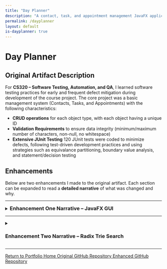 ```yaml
---
title: "Day Planner"
description: "A contact, task, and appointment management JavaFX application"
permalink: /dayplanner
layout: default
is-dayplanner: true
---
```


# Day Planner

## Original Artifact Description

For **CS320 – Software Testing, Automation, and QA**, I learned software testing practices for early and frequent defect mitigation during development of the course project. The core project was a basic management system (Contacts, Tasks, and Appointments) with the following characteristics:

- **CRUD operations** for each object type, with each object having a unique ID 
- **Validation Requirements** to ensure data integrity (minimum/maximum number of characters, non-null, no whitespace)  
- **Extensive JUnit Testing** 120 JUnit tests were coded to minimize defects, following test-driven development practices and using strategies such as equivalance partitioning, boundary value analysis, and statement/decision testing

## Enhancements
Below are two enhancements I made to the original artifact. Each section can be expanded to read a **detailed narrative** of what was changed and why.

---

<details>
   <summary><h3 style="display:inline">Enhancement One Narrative – JavaFX GUI</h3></summary>
   <br>
   <img src="assets/images/dayplanner-contacts.jpg" alt="Day Planner Contacts Screen with Editable Fields for Each Attribute" width="80%"/>

   <h4>Artifact Description</h4>

   <p>The artifact I’ve enhanced is Day Planner,  a JavaFX GUI application created from modifications to an original project made as part of my coursework for CS320: Software Testing, Automation, and QA. The original project was a basic service management system for different object types–Contact, Task, and Appointment with Cread, Read, Update, and Delete operations with input validation based on object attribute constraints. It also included extensive JUnit testing with 120 tests to ensure the reliability of its functionality. 
   My enhancement transforms the original project into a fully functional user-facing application by adding a GUI built with JavaFX that allows users to interact with the system. This GUI includes separated screens for managing Contacts, Tasks, and Appointments, featuring editable data tables and persistent data storage through CSV files, improving the system’s usability and testing capabilities.</p>

   <h4>Justification of Enhancements</h4>

   <p>I’ve included this artifact in my ePortfolio because it is a prime example of my skills related to Software Engineering/Design, a critical area I want to showcase. I’ve enhanced this artifact because the original was strong in functionality and testing, but it lacked usability and user testing capabilities. Enhancing it with a user interface allowed me to demonstrate key software development skills through the additional components, aligning it with professional software engineering standards.</p>

   <p>The JavaFX GUI components provide users with screens for managing Contacts, Tasks, and Appointments, showcasing my ability to implement effective user interfaces and understanding of reusable and modular UI design with components like <code>TableView</code>, which dynamically generates data rows for any data object with functional controls. Object storage persistence is achieved by including components like <code>ServiceFileUtil</code> and the <code>CsvSerializable</code> interface, showcasing my ability to handle file input or output by writing <code>Appointment</code>, <code>Contact</code>, and <code>Task</code> objects into CSV files and reading them back into the program. GUI elements are organized into <i>controller</i> and <i>UI</i> packages, separating UI logic from business logic using controllers like <code>ContactController</code> and views like <code>ContactView</code>, demonstrating my ability to design and integrate a separation of backend and frontend components. Reusability utilities like <code>InputValidator</code> were created to demonstrate input validation and error handling skills within the system, preventing invalid data from being stored and processed by the application.</p>

   <p>By including these enhancements, I’ve significantly improved the usability of the system while achieving maintainability and modularization, making it a valuable addition to my ePortfolio.</p>

   <h4>Course Outcomes Achieved</h4>

   <p>I’ve developed the enhancement with the intention to meet the course outcomes outlined in this capstone course. 
   Building Collaborative Environments - The project’s code includes detailed documentation through JavaDoc comments, and the code is hosted on GitHub to enable contributors to make decisions and contributions regarding the project. Thorough modularity and readable code further encourage future collaboration.</p>
   <ul>
     <li><b>Professional Communication</b> - Documentation provides clear communication for technical users, however, to best meet this outcome, I intend to add audience-friendly communication in the GUI, including descriptive error messages for invalid input or additional navigation messages. I will also add a README for all audiences explaining usage and enhancement details.</li>
     <li><b>Designing and Evaluating Computing Solutions</b> - The project balances trade-offs between performance and persistence by using memory-based storage for speed during runtime and file-based storage for data persistence, demonstrating an understanding of computing solution standards and involved trade-offs.</li>
     <li><b>Utilizing Innovative Techniques and Tools</b> - Industry standard tools like JavaFX for UI development and Java library classes like <code>BufferedReader</code> and <code>BufferedWriter</code> for file handling are utilized to implement the enhancement and efficiently add value to this project.</li>
   </ul>

   <h4>Enhancement Process Reflection</h4>

   <p>Enhancing this project was a very challenging process that I began by planning my enhancements to improve user interaction and system scalability. First, in designing the architecture for the JavaFX application, I structured it into module components with individual view and controller classes for each major screen and screen component. Learning to effectively separate UI logic from backend service was initially challenging. However, through research and development, I learned to delegate UI responsibilities to View classes and business logic to Controller classes, separating frontend and backend to create a maintainable architecture.</p>

   <p>I encountered challenges in implementing reusable components like the <code>TableView</code> class, which dynamically creates a data table with editable fields specific to each object type. Reusable components required an understanding of Java generics and interfaces. Implementing '<code>F extends Enum&lt;F&gt;</code>' in the <code>Entity</code> class enabled dynamic field handling, which was key to my learning of flexible code structure and streamlining integration of other object types. File-based persistence introduced additional challenges, as I had to develop an understanding of file I/O. I designed a custom CSV file I/O system for parsing files, rather than relying on external libraries, to deepen my understanding of these operations and build confidence, though it added time constraints to the project.</p>

   <p>Throughout development, time management was a recurring challenge. Each challenge provided significant time constraints that I could not fully accommodate, so despite completing core functionalities, I could not implement the advanced features I planned, like CSS styling and unit tests for GUI components. I also have additions to make to the functionality of the appointment management screen and user-facing error messages. Seeking guidance from online communities revealed strongly held conflicting opinions, emphasizing the need to critically evaluate advice in a timely manner. Going forward, especially when faced with time constraints, I will be sure to focus on time-efficient coding by using additional libraries for common utilities like CSV file parsing, input validation and sanitization, ID generation, etc. when appropriate.</p> 
</details>

---

<details>
   <summary> <h3>Enhancement Two Narrative – Radix Trie Search</h3> </summary>
   <br>
   <img src="assets/images/dayplanner-contacts-prefixsearch.jpg" alt="Day Planner Contacts Screen Search Results for 'Mi' Prefix" width="70%"/>

   <h4>Artifact Description</h4>

   <p>For the second enhancement, I’ve extended the object lookup capabilities of the service classes to enable efficient searches by any attribute such as <code>firstName</code>, <code>lastName</code>, <code>phone</code>, or <code>address</code> for <code>Contact</code>, using a prefix search algorithm that can return all results that start with the specified prefix. To achieve this, the service class uses a custom Radix tree (also compact trie) data structure, which efficiently indexes object attributes for optimized searching with prefix-based retrieval.</p>

   <h4>Justification of Enhancements</h4>

   <p>This artifact is ideal for inclusion in my ePortfolio because it demonstrates my ability to implement advanced data structures to enhance an existing artifact and benefit from optimized algorithms. The original artifact had limited search functionality, relying only on HashMaps for ID-based lookups. To improve this, I implemented a search functionality in the application that allows a user to search for objects using a full or partial match and specifying the field to search by (such as first name, last name, etc.), which required implementing a custom data structure. By developing the Radix Tree data structure, I’ve showcased my ability to implement a data structure that prioritizes fast retrieval while balancing space complexity. Choosing the data structure and implementing the CompactTrie class, which I will describe in the Enhancement Process Reflection section, requires skills in understanding the time and space complexity of different operations and evaluating them to choose the ideal structure and search algorithm for my application. I’ve demonstrated these skills by successfully implementing a radix tree data structure and prefix search algorithm, which allowed me to add search functionality to the JavaFX GUI by integrating these modules–another skill demonstrating the ability to implement user-facing features.</p> 

   <p>Overall, by using every attribute of each object as a search key to provide fast search functionality with partial string lookups, this enhancement directly improves the usability and efficiency of the application.</p> 

   <h4>Course Outcomes Achieved</h4>
   <p> I’ve developed the enhancement to meet the course outcomes outlined in this capstone course.</p> 
   <ul>
      <li><b>Building Collaborative Environments</b> - The project, hosted on Github to allow future contributors to review and improve the code, also features comprehensive Javadoc documentation and inline comments for all classes and methods, ensuring future readability and clarity for others and myself.  This enhancement builds upon previous documentation by including documentation in the CompactTrie and SearchView classes.</li>
      <li><b>Professional Communication</b> - Updated documentation throughout the additions explains the process to achieve a specific goal and the improvements made. Improvements made to the GUI’s style and labeling communicate to the user not only the new search functionality, but also any important error messages regarding invalid input that need to be addressed with red outlining or text for invalid fields. </li>
      <li><b>Designing and Evaluating Computing Solutions</b> - The original HashMap retrieval is limited to average constant <i>O(1)</i> lookups. It cannot be used to look up an object's other attributes without creating a new HashMap for each attribute with entries for each attribute. Throughout development, I’ve analyzed trade-offs of other data structures until selecting the Radix Tree data structure, with a search complexity of <i>O(k)</i>, where <i>k</i> is the search key's length. </li>
      <li><b>Utilizing Innovative Techniques and Tools</b> - Trie data structures and compact tries (Radix tree) are innovative data structure techniques that are commonly implemented in computing due to prefix-based searches for applications like text autocompletion, file path navigation, IP routing, and so on. I’ve utilized these data structures in my application for the same benefits of efficient prefix lookup.</li>
   </ul>

   <h4>Enhancement Process Reflection</h4>

   <b>Problems with BSTs</b>

   <p>I initially planned to use a Binary Search Tree (BST) for searching objects by attributes, where each node in the tree stored the field and attribute value as a key (“Michael” for FIRST_NAME), a reference to the object, a left child node (with a key that is &lt;= the parent key) and a right child node (with a key that is &gt; the parent key). Naively, I thought BSTs could handle prefix searches by locating the first matching node (“Michael” when searching “Mich”) and traversing both subtrees to collect only continuous nodes that start with the prefix. After fully implementing the BST, I discovered the flaw in this is that a non-matching middle node could separate two matches, disrupting the continuous range. This match is missed unless I traverse the entire BST, which degrades the search time complexity to <i>O(N)</i>, leading me to explore alternative structures.</p>

   <p> 
      <img src="assets/images/trie-example.jpg" alt="An example of a trie representing the words Michael, Mike, and Michelle." style="float: left;margin: 0 6em;width:13%;"> 
      <b>Radix Trees to the Rescue</b> 
      <br> Through research, I discovered that Trie structures were better suited for my use case and were designed to handle prefixes, breaking each word into character nodes where the hierarchical path forms a word. The figure on the left, generated with the <a href="https://www.cs.usfca.edu/~galles/visualization/Trie.html" target="_blank">USFCA Trie Visualizer</a>, sFhows this structure. Searching “Mi,” we locate the “I” node and descendant paths are valid matches (“MIKE,” “MICHAEL,” and “MICHELLE”). However, with potentially thousands of stored attributes and considering some fields like address contain up to 50 characters, there would be an excessive space complexity.
   </p>
   <p>A Compact Trie (Radix Tree) improves on this by merging common prefixes into single nodes, significantly decreasing the space overhead, though implementation is more complex.</p>
   <div style="clear: both;"></div>

   <p>
      <img src="assets/images/compact-trie-example.jpg" alt="An example of a compact trie representing the words Michael, Mike, and Michelle." style="float: right;margin: 0 4.5em;width:22%;">
      <b>Challenges in Implementing a Radix Tree</b>
      <br>Handling object storage and field associations was a challenge because multiple objects can have the same attribute value, one object can have duplicate attributes across fields, and searches can be field-specific. To address this, I ensured each word-end node (representing full attributes, the green nodes in the figure) stores a map of fields to all associated objects.
   </p>
   <div style="clear: both;"></div>

   <ul>
      <li>
         <i>Object Insertion</i>
         <p>To insert an object into the trie, every attribute is inserted. I’ve developed the algorithm to:</p>
         <ol>
            <li>Start at the root and traverse nodes matching portions of the attribute until the following</li>
            <li>If an exact match is found, the object is added to that node’s data</li>
            <li>If a node partially matches the attribute, it is split at the shared portion (when inserting “Michelle” when “Michael” exists, it is split into “Mich” with “ael” and “elle” as children.)</li>
            <li>If no further match exists, a new child is created, storing the remainder of the attribute</li>
         </ol>
         <p>Following this algorithm, the average to worst-case insertion is <i>O(k)</i> time complexity, where k is the length of the attribute. I faced challenges implementing the node splitting, leading to loops in the node pointers due to new nodes pointing back at themselves, but through extensive debug print statements to track insertions, I resolved this issue.</p>
      </li>
      <li>
         <i>Object Deletion</i>
         <p>Each attribute of an object is deleted from the Radix Tree using the following process:</p>
         <ol>
            <li>Recursively traverse the trie until the word-end for the attribute is found</li>
            <li>Remove the object from the field data. If the node still has data, it remains. If the node has no data but a single child, merge the child with the node. If there are no nodes or children, it is deleted</li>
            <li>If the node should be deleted, remove its reference from its parent node. If the parent now has only one child, merge that child with the parent.</li> 
         </ol>
         <p>Node deletion also has a worst-case <i>O(k)</i> time complexity due to only having to traverse each character of the word if each character is a node. This method was the most difficult to implement due to challenges such as keeping a parent node reference when merging when necessary. Implementing this function recursively was the most understandable way of passing references. </p>
      </li>
      <li>
         <i>Prefix Search Implementation</i>
         <p>The goal of creating this data structure, a prefix search algorithm, was the most simplistic to implement, using the following process:</p>
         <ol>
            <li>Traverse until the first node that represents the prefix being searched is found.</li>
            <li>Traverse all of that node’s descendants using a DFS algorithm, storing all objects</li>
            <li>Return the results as a set of objects.</li>
         </ol>
         <p>The prefix search also has an efficient lookup time complexity of <i>O(k + m)</i>, where m is the number of results starting with the prefix.</p>
      </li>
   </ul> 
   <p>While Binary Search Trees are generally more efficient in time and space, exploring and implementing Compact Tries was a beneficial experience in my understanding of the trade-offs and benefits of different data structures, such as the benefit of prefix-based searches. By choosing Radix trees over standard trees, many of these operations are likely to run much faster with a best-case <i>O(1)</i> time complexity due to the compression of nodes. Overall, I was glad to acquire knowledge of such data structures, ultimately providing a deeper understanding of algorithmic problem-solving and data structure implementation.</p>
</details>

---

<a href="/portfolio-site" class="btn-dark"> Return to Portfolio Home </a>
<a href="https://github.com/Halfwitz/CS320-JUnit-Project" class="btn-dark" target="_blank"> Original GitHub Repository </a>
<a href="https://github.com/Halfwitz/DayPlanner" class="btn-dark" target="_blank"> Enhanced GitHub Repository </a>



